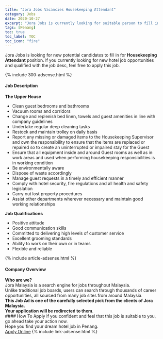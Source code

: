 ```yaml
---
title: "Jora Jobs Vacancies Housekeeping Attendant" 
category: Jobs 
date: 2020-10-27 
excerpt: "Jora Jobs is currently looking for suitable person to fill in the Housekeeping Attendant which positioned at Penang" 
tags: [Penang] 
toc: true 
toc_label: TOC 
toc_icon: "fire" 
--- 
```


<p>Jora Jobs is looking for new potential candidates to fill in for <b>Housekeeping Attendant</b> position. If you currently looking for new hotel job opportunities and qualified with the job desc, feel free to apply this job.
</p>{% include 300-adsense.html %} 
<div><div><h4>Job Description</h4></div><div><div><span><div><div><strong>The Upper House</strong></div><ul><li>Clean guest bedrooms and bathrooms</li><li>Vacuum rooms and corridors</li><li>Change and replenish bed linen, towels and guest amenities in line with company guidelines</li><li>Undertake regular deep cleaning tasks</li><li>Restock and maintain trolley on daily basis</li><li>Report any missing or damaged items to the Housekeeping Supervisor and own the responsibility to ensure that the items are replaced or repaired so to create an uninterrupted or impaired stay for the Guest</li><li>Ensure that all equipment inside and around Guest rooms as well as in work areas and used when performing housekeeping responsibilities is in working condition</li><li>Be environmentally aware</li><li>Dispose of waste accordingly</li><li>Manage guest requests in a timely and efficient manner</li><li>Comply with hotel security, fire regulations and all health and safety legislation</li><li>Carry out lost property procedures</li><li>Assist other departments wherever necessary and maintain good working relationships</li></ul><div><strong>Job Qualifications</strong></div><ul><li>Positive attitude</li><li>Good communication skills</li><li>Committed to delivering high levels of customer service</li><li>Excellent grooming standards</li><li>Ability to work on their own or in teams</li><li>Flexible and reliable</li></ul></div></span></div></div></div> 
{% include article-adsense.html %} 
<div><div><h4>Company Overview</h4></div><div><div><span><div><div>
<strong>Who are we?</strong></div>
<div>
	Jora Malaysia is a search engine for jobs throughout Malaysia.<br>
	Unlike traditional job boards, users can search through thousands of career opportunities, all sourced from many job sites from around Malaysia.&#160;</div>
<div>
<div>
<strong>This Job Ad is one of the carefully selected pick from the clients of Jora Malaysia.</strong></div>
<div>
<strong>Your application will be redirected to them.</strong></div>
</div></div></span></div></div></div> 
#### How To Apply 
If you confident and feel that this job is suitable to you, go ahead take your action now. <br/> 
Hope you find your dream hotel job in Penang. <br/> 
<a href="https://www.jobstreet.com.my/en/job/housekeeping-attendant-4412453?jobId=jobstreet-my-job-4412453" class="btn btn--info" target="_blank" rel="nofollow noopenner">Apply Online</a> 
{% include link-adsense.html %} 